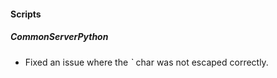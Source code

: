 
#### Scripts
##### CommonServerPython
- Fixed an issue where the *`* char was not escaped correctly.
